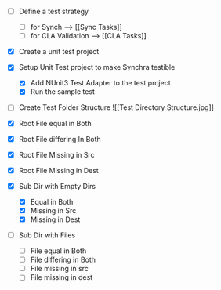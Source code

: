 - [ ] Define a test strategy
	- [ ] for Synch --> [[Sync Tasks]]
	- [ ] for CLA Validation --> [[CLA Tasks]]
- [x] Create a unit test project
- [x] Setup Unit Test project to make Synchra testible
	- [x] Add NUnit3 Test Adapter to the test project
	- [x] Run the sample test
- [ ] Create Test Folder Structure
![[Test Directory Structure.jpg]]

- [x] Root File equal in Both
- [x] Root File differing In Both
- [x] Root File Missing in Src
- [x] Root File Missing in Dest
- [x] Sub Dir with Empty Dirs
	- [x] Equal in Both
	- [x] Missing in Src
	- [x] Missing in Dest
- [ ] Sub Dir with Files
	- [ ] File equal in Both
	- [ ] File differing in Both
	- [ ] File missing in src
	- [ ] File missing in dest